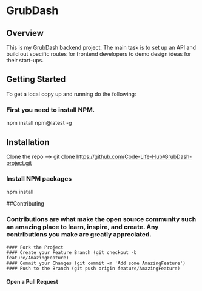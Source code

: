 # GrubDash

## Overview
This is my GrubDash backend project. The main task is to set up an API and build out specific routes for frontend developers to demo design ideas for their start-ups.

## Getting Started
To get a local copy up and running do the following:

### First you need to install NPM.
npm install npm@latest -g

## Installation
Clone the repo  --> git clone https://github.com/Code-Life-Hub/GrubDash-project.git

### Install NPM packages
npm install

##Contributing

### Contributions are what make the open source community such an amazing place to learn, inspire, and create. Any contributions you make are greatly appreciated.
    #### Fork the Project
    #### Create your Feature Branch (git checkout -b feature/AmazingFeature)
    #### Commit your Changes (git commit -m 'Add some AmazingFeature')
    #### Push to the Branch (git push origin feature/AmazingFeature)
   #### Open a Pull Request
